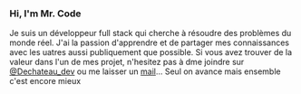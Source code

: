 ### Hi, I'm Mr. Code

Je suis un développeur full stack qui cherche à résoudre des problèmes  du monde réel. J'ai la passion d'apprendre et de partager mes connaissances avec les uatres aussi publiquement que possible.
Si vous avez trouver de la valeur dans l'un de mes projet, n'hesitez pas à dme joindre sur [@Dechateau_dev](https://www.linkedin.com/in/dechateau-foyou-66678b1b9/) ou me laisser un [mail](mailto:dechateaufoyou@gmail.com)...
Seul on avance mais ensemble c'est encore mieux 
